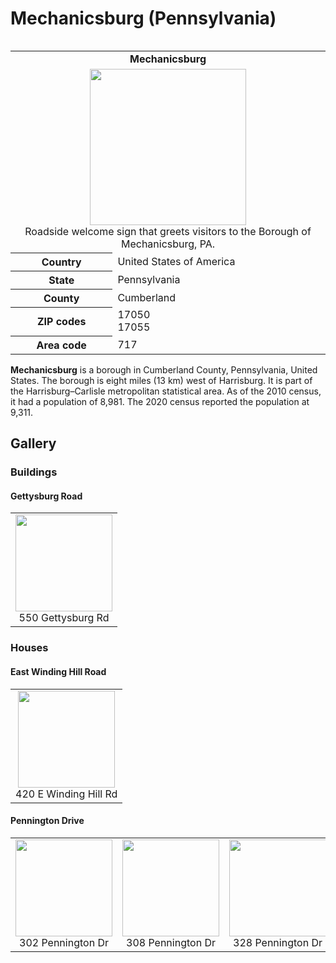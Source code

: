# Mechanicsburg (Pennsylvania)

<table align="right">
<tr>
<td colspan="2" align="center">
<b>Mechanicsburg</b>
</td>
</tr>
<tr>
<td colspan="2" align="center"><img src="https://upload.wikimedia.org/wikipedia/commons/7/7d/Mechanicsburg%2C_Pennsylvania_Welcome_Sign.png" width="250px"><br/>Roadside welcome sign that greets visitors to the Borough of Mechanicsburg, PA.</td>
</tr>
<tr>
<th>Country</th>
<td>United States of America</td>
</tr>
<tr>
<th>State</th>
<td>Pennsylvania</td>
</tr>
<tr>
<th>County</th>
<td>Cumberland</td>
</tr>
<tr>
    <th>ZIP codes</th>
    <td>17050 <br/> 17055</td>
</tr>
<tr>
    <th>Area code</th>
    <td>717</td>
</tr>
</table>

**Mechanicsburg** is a borough in Cumberland County, Pennsylvania, United States. The borough is eight miles (13 km) west of Harrisburg. It is part of the Harrisburg–Carlisle metropolitan statistical area. As of the 2010 census, it had a population of 8,981. The 2020 census reported the population at 9,311.</p>

## Gallery
### Buildings
#### Gettysburg Road
<table>
<tr>
<td align="center"><img src="https://i.postimg.cc/zGbyF9sc/550-Gettysburg-Rd-Mechanicsburg-PA-17055.png" width="155px"><br/>550 Gettysburg Rd</td>
</tr>
</table>

### Houses
#### East Winding Hill Road
<table>
<tr>
<td align="center"><img src="https://i.postimg.cc/cLpr9FZ4/420-E-Winding-Hill-Rd-Mechanicsburg-PA-17055.png" width="155px"><br>420 E Winding Hill Rd</td>
</tr>
</table>

#### Pennington Drive
<table>
<tr>
<td align="center"><img src="https://i.postimg.cc/05X5XV0R/302-Pennington-Dr-Mechanicsburg-PA-17055.png" width="155px"><br>302 Pennington Dr</td>
<td align="center"><img src="https://i.postimg.cc/DyWv91xW/308-Pennington-Dr-Mechanicsburg-PA-17055.png" width="155px"><br>308 Pennington Dr</td>
<td align="center"><img src="https://i.postimg.cc/P5YtxTsT/328-Pennington-Dr-Mechanicsburg-PA-17055.jpg" width="155px"><br>328 Pennington Dr</td>
<td align="center"><img src="https://i.postimg.cc/1zSyV2s6/330-Pennington-Dr-Mechanicsburg-PA-17055.png" width="155px"><br>330 Pennington Dr</td>
</tr>
</table>

